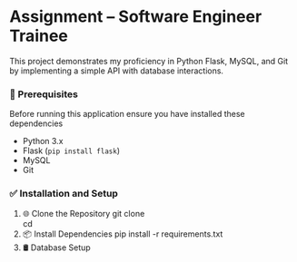 # Assignment – Software Engineer Trainee
This project demonstrates my proficiency in Python Flask, MySQL, and Git by implementing a simple API with database interactions.
### 🚀 Prerequisites
Before running this application ensure you have installed these dependencies
- Python 3.x
- Flask (`pip install flask`)
- MySQL
- Git
### ✅ Installation and Setup
1. 🌐 Clone the Repository
        git clone <repository-url>  
        cd <repository-name>
2. 📦 Install Dependencies
   pip install -r requirements.txt
3. 🛢️ Database Setup

     

